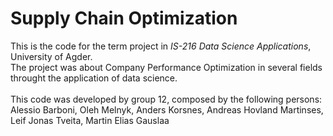 # Supply Chain Optimization
This is the code for the term project in *IS-216 Data Science Applications*, University of Agder. <br>
The project was about Company Performance Optimization in several fields throught the application of data science.<br>
<br>
This code was developed by group 12, composed by the following persons:<br>
Alessio Barboni, Oleh Melnyk, Anders Korsnes, Andreas Hovland Martinses, Leif Jonas Tveita, Martin Elias Gauslaa<br>
